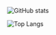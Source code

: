 ![GitHub stats](https://github-readme-stats.vercel.app/api?username=subreme&show_icons=true&count_private=true&theme=github_dark&border_color=30363d)

![Top Langs](https://github-readme-stats.vercel.app/api/top-langs/?username=subreme&layout=compact&langs_count=4&theme=github_dark&card_width=445&border_color=30363d)
